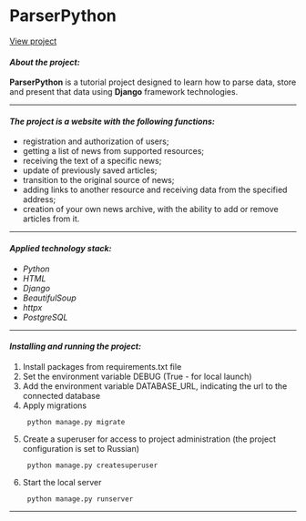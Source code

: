 # ParserPython

[View project](https://parser-py.herokuapp.com/)

#### _About the project:_

__ParserPython__ is a tutorial project designed to learn how to parse data, store and present that data using __Django__ framework technologies.

---

#### _The project is a website with the following functions:_

* registration and authorization of users;
* getting a list of news from supported resources;
* receiving the text of a specific news;
* update of previously saved articles;
* transition to the original source of news;
* adding links to another resource and receiving data from the specified address;
* creation of your own news archive, with the ability to add or remove articles from it.

---

#### _Applied technology stack:_

* _Python_
* _HTML_
* _Django_
* _BeautifulSoup_
* _httpx_
* _PostgreSQL_

---

#### _Installing and running the project:_

1. Install packages from requirements.txt file
2. Set the environment variable DEBUG (True - for local launch)
3. Add the environment variable DATABASE_URL, indicating the url to the connected database
4. Apply migrations
   ```
    python manage.py migrate
   ```
5. Create a superuser for access to project administration (the project configuration is set to Russian)
   ```
    python manage.py createsuperuser
   ```
6. Start the local server
   ```
    python manage.py runserver
   ```
---	